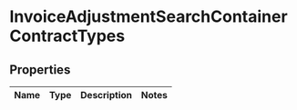 

# InvoiceAdjustmentSearchContainerContractTypes


## Properties

| Name | Type | Description | Notes |
|------------ | ------------- | ------------- | -------------|



